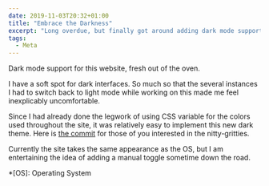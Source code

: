 ```yaml
---
date: 2019-11-03T20:32+01:00
title: "Embrace the Darkness"
excerpt: "Long overdue, but finally got around adding dark mode support to my website."
tags:
  - Meta
---
```


Dark mode support for this website, fresh out of the oven.

I have a soft spot for dark interfaces. So much so that the several instances I had to switch back to light mode while working on this made me feel inexplicably uncomfortable.

Since I had already done the legwork of using CSS variable for the colors used throughout the site, it was relatively easy to implement this new dark theme. Here is [the commit](https://github.com/kaishin/redalemeden.com/commit/ae27e217dd2df9438ed81edbc8230103c55e7793) for those of you interested in the nitty-gritties.

Currently the site takes the same appearance as the OS, but I am entertaining the idea of adding a manual toggle sometime down the road.

*[OS]: Operating System
